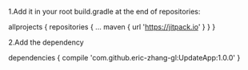 1.Add it in your root build.gradle at the end of repositories:

allprojects {
		repositories {
			...
			maven { url 'https://jitpack.io' }
		}
	}
  

2.Add the dependency

dependencies {
	        compile 'com.github.eric-zhang-gl:UpdateApp:1.0.0'
	}
